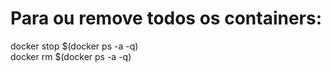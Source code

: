# Para ou remove todos os containers:
docker stop $(docker ps -a -q)  
docker rm $(docker ps -a -q)  
